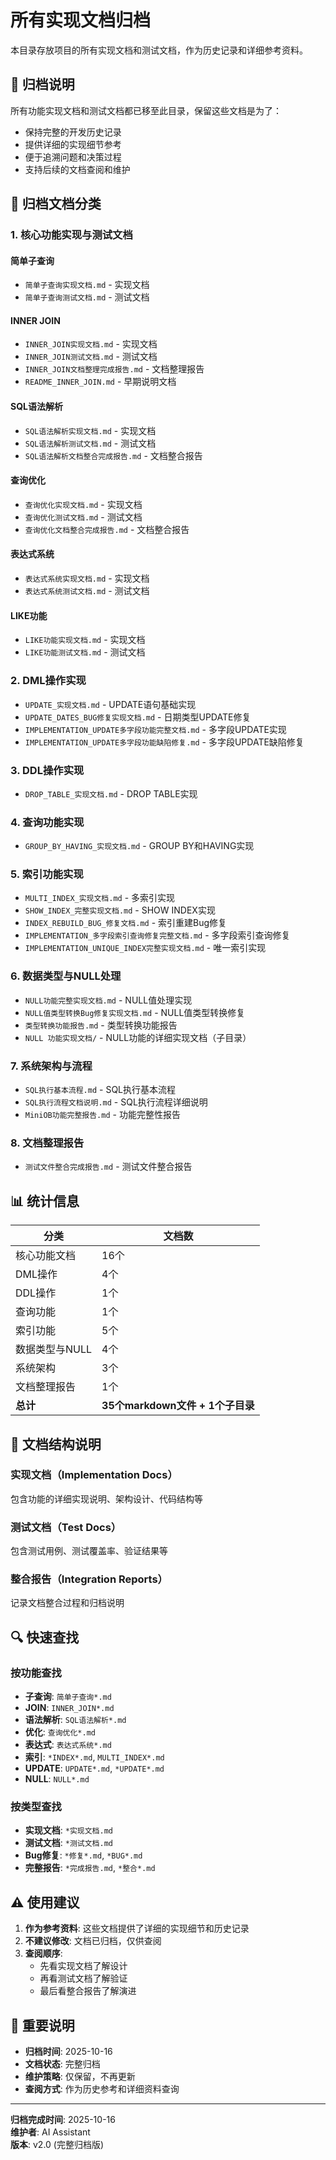 # 所有实现文档归档

本目录存放项目的所有实现文档和测试文档，作为历史记录和详细参考资料。

## 📁 归档说明

所有功能实现文档和测试文档都已移至此目录，保留这些文档是为了：
- 保持完整的开发历史记录
- 提供详细的实现细节参考
- 便于追溯问题和决策过程
- 支持后续的文档查阅和维护

## 📄 归档文档分类

### 1. 核心功能实现与测试文档

#### 简单子查询
- `简单子查询实现文档.md` - 实现文档
- `简单子查询测试文档.md` - 测试文档

#### INNER JOIN
- `INNER_JOIN实现文档.md` - 实现文档
- `INNER_JOIN测试文档.md` - 测试文档
- `INNER_JOIN文档整理完成报告.md` - 文档整理报告
- `README_INNER_JOIN.md` - 早期说明文档

#### SQL语法解析
- `SQL语法解析实现文档.md` - 实现文档
- `SQL语法解析测试文档.md` - 测试文档
- `SQL语法解析文档整合完成报告.md` - 文档整合报告

#### 查询优化
- `查询优化实现文档.md` - 实现文档
- `查询优化测试文档.md` - 测试文档
- `查询优化文档整合完成报告.md` - 文档整合报告

#### 表达式系统
- `表达式系统实现文档.md` - 实现文档
- `表达式系统测试文档.md` - 测试文档

#### LIKE功能
- `LIKE功能实现文档.md` - 实现文档
- `LIKE功能测试文档.md` - 测试文档

### 2. DML操作实现
- `UPDATE_实现文档.md` - UPDATE语句基础实现
- `UPDATE_DATES_BUG修复实现文档.md` - 日期类型UPDATE修复
- `IMPLEMENTATION_UPDATE多字段功能完整文档.md` - 多字段UPDATE实现
- `IMPLEMENTATION_UPDATE多字段功能缺陷修复.md` - 多字段UPDATE缺陷修复

### 3. DDL操作实现
- `DROP_TABLE_实现文档.md` - DROP TABLE实现

### 4. 查询功能实现
- `GROUP_BY_HAVING_实现文档.md` - GROUP BY和HAVING实现

### 5. 索引功能实现
- `MULTI_INDEX_实现文档.md` - 多索引实现
- `SHOW_INDEX_完整实现文档.md` - SHOW INDEX实现
- `INDEX_REBUILD_BUG_修复文档.md` - 索引重建Bug修复
- `IMPLEMENTATION_多字段索引查询修复完整文档.md` - 多字段索引查询修复
- `IMPLEMENTATION_UNIQUE_INDEX完整实现文档.md` - 唯一索引实现

### 6. 数据类型与NULL处理
- `NULL功能完整实现文档.md` - NULL值处理实现
- `NULL值类型转换Bug修复实现文档.md` - NULL值类型转换修复
- `类型转换功能报告.md` - 类型转换功能报告
- `NULL 功能实现文档/` - NULL功能的详细实现文档（子目录）

### 7. 系统架构与流程
- `SQL执行基本流程.md` - SQL执行基本流程
- `SQL执行流程文档说明.md` - SQL执行流程详细说明
- `MiniOB功能完整报告.md` - 功能完整性报告

### 8. 文档整理报告
- `测试文件整合完成报告.md` - 测试文件整合报告

## 📊 统计信息

| 分类 | 文档数 |
|------|--------|
| 核心功能文档 | 16个 |
| DML操作 | 4个 |
| DDL操作 | 1个 |
| 查询功能 | 1个 |
| 索引功能 | 5个 |
| 数据类型与NULL | 4个 |
| 系统架构 | 3个 |
| 文档整理报告 | 1个 |
| **总计** | **35个markdown文件 + 1个子目录** |

## 🎯 文档结构说明

### 实现文档（Implementation Docs）
包含功能的详细实现说明、架构设计、代码结构等

### 测试文档（Test Docs）
包含测试用例、测试覆盖率、验证结果等

### 整合报告（Integration Reports）
记录文档整合过程和归档说明

## 🔍 快速查找

### 按功能查找
- **子查询**: `简单子查询*.md`
- **JOIN**: `INNER_JOIN*.md`
- **语法解析**: `SQL语法解析*.md`
- **优化**: `查询优化*.md`
- **表达式**: `表达式系统*.md`
- **索引**: `*INDEX*.md`, `MULTI_INDEX*.md`
- **UPDATE**: `UPDATE*.md`, `*UPDATE*.md`
- **NULL**: `NULL*.md`

### 按类型查找
- **实现文档**: `*实现文档.md`
- **测试文档**: `*测试文档.md`
- **Bug修复**: `*修复*.md`, `*BUG*.md`
- **完整报告**: `*完成报告.md`, `*整合*.md`

## ⚠️ 使用建议

1. **作为参考资料**: 这些文档提供了详细的实现细节和历史记录
2. **不建议修改**: 文档已归档，仅供查阅
3. **查阅顺序**: 
   - 先看实现文档了解设计
   - 再看测试文档了解验证
   - 最后看整合报告了解演进

## 📌 重要说明

- **归档时间**: 2025-10-16
- **文档状态**: 完整归档
- **维护策略**: 仅保留，不再更新
- **查阅方式**: 作为历史参考和详细资料查询

---

**归档完成时间**: 2025-10-16  
**维护者**: AI Assistant  
**版本**: v2.0 (完整归档版)
